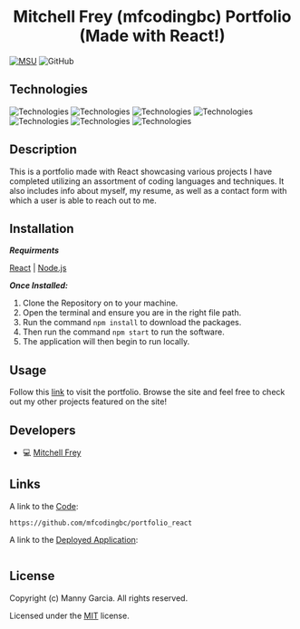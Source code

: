<h1 align="center"> Mitchell Frey (mfcodingbc) Portfolio (Made with React!) </h1>

[![MSU](https://img.shields.io/badge/MSU-Coding%20Bootcamp-green/)](https://bootcamp.msu.edu/)
![GitHub](https://img.shields.io/github/license/mfcodingbc/portfolio_react)

## Technologies

![Technologies](https://img.shields.io/badge/-React-61DAFB?logo=React&logoColor=white)
![Technologies](https://img.shields.io/badge/-HTML-E34F26?logo=html5&logoColor=white)
![Technologies](https://img.shields.io/badge/-CSS-1572B6?logo=css3&logoColor=white)
![Technologies](https://img.shields.io/badge/-JavaScript-007396?logo=JavaScript&logoColor=white)
![Technologies](https://img.shields.io/badge/-Node.js-339933?logo=Node.js&logoColor=white)
![Technologies](https://img.shields.io/badge/-npm-CB3837?logo=npm&logoColor=white)
![Technologies](https://img.shields.io/badge/-Git-F05032?logo=Git&logoColor=white)

## Description

This is a portfolio made with React showcasing various projects I have completed utilizing an assortment of coding languages and techniques. It also includes info about myself, my resume, as well as a contact form with which a user is able to reach out to me.

## Installation

**_Requirments_**

[React](https://reactjs.org/) | [Node.js](https://nodejs.org/en/)

**_Once Installed:_**

1. Clone the Repository on to your machine.
2. Open the terminal and ensure you are in the right file path.
3. Run the command `npm install` to download the packages.
4. Then run the command `npm start` to run the software.
5. The application will then begin to run locally.

## Usage

Follow this [link]() to visit the portfolio. Browse the site and feel free to check out my other projects featured on the site!

## Developers

- :computer: [Mitchell Frey](https://github.com/mfcodingbc)

## Links

A link to the [Code](https://github.com/mfcodingbc/portfolio_react):

```
https://github.com/mfcodingbc/portfolio_react
```

A link to the [Deployed Application]():

```

```

## License

Copyright (c) Manny Garcia. All rights reserved.

Licensed under the [MIT](LICENSE) license.
